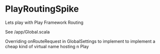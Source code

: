 PlayRoutingSpike
================

Lets play with Play Framework Routing 


See /app/Global.scala

Overriding onRouteRequest in GlobalSettings to implement to implement a cheap kind of virtual name hosting n Play
